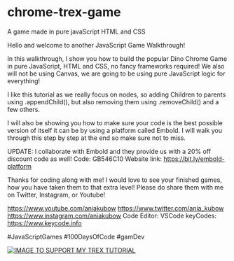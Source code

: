 # chrome-trex-game
A game made in pure javaScript HTML and CSS


Hello and welcome to another JavaScript Game Walkthrough!

In this walkthrough, I show you how to build the popular Dino Chrome Game in pure JavaScript, HTML and CSS, no fancy frameworks required! We also will not be using Canvas, we are going to be using pure JavaScript logic for everything!

I like this tutorial as we really focus on nodes, so adding Children to parents using .appendChild(), but also removing them using .removeChild() and a few others.

I will also be showing you how to make sure your code is the best possible version of itself it can be by using a platform called Embold. I will walk you through this step by step at the end so make sure not to miss.

UPDATE: 
I collaborate with Embold and they provide us with a 20% off discount code as well! 
Code: GB546C10
Website link: https://bit.ly/embold-platform

Thanks for coding along with me! I would love to see your finished games, how you have taken them to that extra level! Please do share them with me on Twitter, Instagram, or Youtube!

https://www.youtube.com/aniakubow
https://www.twitter.com/ania_kubow
https://www.instagram.com/aniakubow
Code Editor: VSCode
keyCodes: https://www.keycode.info

#JavaScriptGames #100DaysOfCode #gamDev

[![IMAGE TO SUPPORT MY TREX TUTORIAL](https://img.youtube.com/vi/dQ6lYd6dyTI/0.jpg)](https://www.youtube.com/watch?v=dQ6lYd6dyTI)

